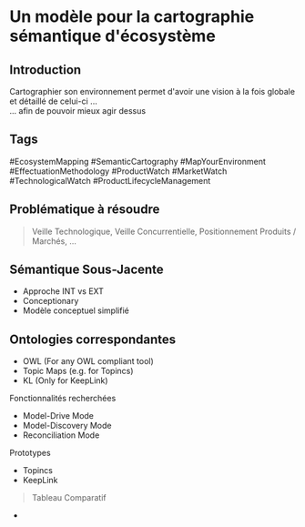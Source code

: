 Un modèle pour la cartographie sémantique d'écosystème
==


Introduction
-

Cartographier son environnement permet d'avoir une vision à la fois globale et détaillé de celui-ci ...   
... afin de pouvoir mieux agir dessus

Tags
-
#EcosystemMapping #SemanticCartography #MapYourEnvironment #EffectuationMethodology #ProductWatch #MarketWatch #TechnologicalWatch #ProductLifecycleManagement


Problématique à résoudre
-
> Veille Technologique, Veille Concurrentielle, Positionnement Produits / Marchés, …


Sémantique Sous-Jacente
-
   - Approche INT vs EXT
   -  Conceptionary
   - Modèle conceptuel simplifié

Ontologies correspondantes
-
* OWL (For any OWL compliant tool)
* Topic Maps (e.g. for Topincs)
* KL (Only for KeepLink)
   

Fonctionnalités recherchées
* Model-Drive Mode
* Model-Discovery Mode
* Reconciliation Mode

Prototypes
* Topincs
* KeepLink

> Tableau Comparatif
-
